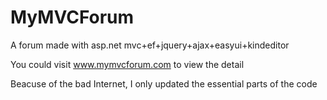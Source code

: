 # MyMVCForum
A forum made with asp.net mvc+ef+jquery+ajax+easyui+kindeditor

You could visit www.mymvcforum.com to view the detail

Beacuse of the bad Internet, I only updated the essential parts of the code
